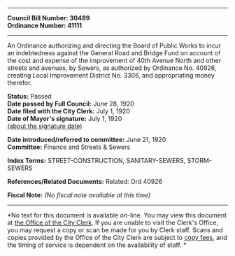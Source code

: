 * * * * *  
  
**Council Bill Number: [](#h0)[](#h2)30489**   
**Ordinance Number: 41111**  
  
* * * * *  
  
An Ordinance authorizing and directing the Board of Public Works to incur an indebtedness against the General Road and Bridge Fund on account of the cost and expense of the improvement of 40th Avenue North and other streets and avenues, by Sewers, as authorized by Ordinance No. 40926, creating Local Improvement District No. 3306, and appropriating money therefor.  
  
**Status:** Passed   
**Date passed by Full Council:** June 28, 1920   
**Date filed with the City Clerk:** July 1, 1920   
**Date of Mayor's signature:** July 1, 1920   
[(about the signature date)](/~public/approvaldate.htm)   
  
  
**Date introduced/referred to committee:** June 21, 1920   
**Committee:** Finance and Streets & Sewers   
  
**Index Terms:** STREET-CONSTRUCTION, SANITARY-SEWERS, STORM-SEWERS  
  
**References/Related Documents:** Related: Ord 40926  
  
**Fiscal Note:** *(No fiscal note available at this time)*  
  
* * * * *  
  
*No text for this document is available on-line. You may view this document at [the Office of the City Clerk](http://www.seattle.gov/leg/clerk/contactUs.htm). If you are unable to visit the Clerk's Office, you may request a copy or scan be made for you by Clerk staff. Scans and copies provided by the Office of the City Clerk are subject to [copy fees](http://clerk.seattle.gov/~public/clerkfees.htm), and the timing of service is dependent on the availability of staff. *  
  
  
